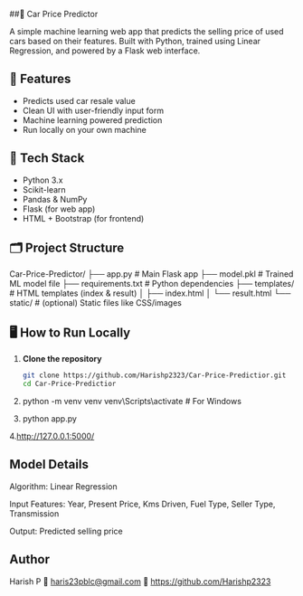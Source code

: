 ##🚗 Car Price Predictor

A simple machine learning web app that predicts the selling price of used cars based on their features. Built with Python, trained using Linear Regression, and powered by a Flask web interface.

## 📌 Features

- Predicts used car resale value
- Clean UI with user-friendly input form
- Machine learning powered prediction
- Run locally on your own machine

## 🧰 Tech Stack

- Python 3.x
- Scikit-learn
- Pandas & NumPy
- Flask (for web app)
- HTML + Bootstrap (for frontend)

## 🗂️ Project Structure

Car-Price-Predictor/
├── app.py # Main Flask app
├── model.pkl # Trained ML model file
├── requirements.txt # Python dependencies
├── templates/ # HTML templates (index & result)
│ ├── index.html
│ └── result.html
└── static/ # (optional) Static files like CSS/images


## 🖥️ How to Run Locally

1. **Clone the repository**
   ```bash
   git clone https://github.com/Harishp2323/Car-Price-Predictior.git
   cd Car-Price-Predictior
2. python -m venv venv
venv\Scripts\activate     # For Windows

3. python app.py

4.http://127.0.0.1:5000/

## Model Details

Algorithm: Linear Regression

Input Features: Year, Present Price, Kms Driven, Fuel Type, Seller Type, Transmission

Output: Predicted selling price

## Author

Harish P
📧 haris23pblc@gmail.com
🔗 https://github.com/Harishp2323

